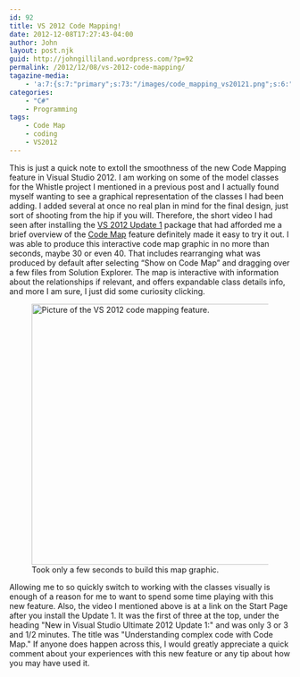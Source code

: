 ```yaml
---
id: 92
title: VS 2012 Code Mapping!
date: 2012-12-08T17:27:43-04:00
author: John
layout: post.njk
guid: http://johngilliland.wordpress.com/?p=92
permalink: /2012/12/08/vs-2012-code-mapping/
tagazine-media:
    - 'a:7:{s:7:"primary";s:73:"/images/code_mapping_vs20121.png";s:6:"images";a:1:{s:73:"/images/code_mapping_vs20121.png";a:6:{s:8:"file_url";s:73:"/images/code_mapping_vs20121.png";s:5:"width";i:659;s:6:"height";i:588;s:4:"type";s:5:"image";s:4:"area";i:387492;s:9:"file_path";b:0;}}s:6:"videos";a:0:{}s:11:"image_count";i:1;s:6:"author";s:7:"1621794";s:7:"blog_id";s:7:"1553479";s:9:"mod_stamp";s:19:"2012-12-08 22:35:29";}'
categories:
    - "C#"
    - Programming
tags:
    - Code Map
    - coding
    - VS2012
---
```


This is just a quick note to extoll the smoothness of the new Code Mapping feature in Visual Studio 2012. I am working on some of the model classes for the Whistle project I mentioned in a previous post and I actually found myself wanting to see a graphical representation of the classes I had been adding. I added several at once no real plan in mind for the final design, just sort of shooting from the hip if you will. Therefore, the short video I had seen after installing the <a href="http://blogs.msdn.com/b/bharry/archive/2012/10/29/visual-studio-2012-update-1-final-ctp.aspx" target="_blank">VS 2012 Update 1</a> package that had afforded me a brief overview of the <a href="http://geekswithblogs.net/krislankford/archive/2012/10/05/introducing-code-map-for-visual-studio-2012-september-ctp.aspx" target="_blank">Code Map</a> feature definitely made it easy to try it out.
I was able to produce this interactive code map graphic in no more than seconds, maybe 30 or even 40. That includes rearranging what was produced by default after selecting “Show on Code Map” and dragging over a few files from Solution Explorer. The map is interactive with information about the relationships if relevant, and offers expandable class details info, and more I am sure, I just did some curiosity clicking.

<figure><img class=" wp-image-105 " title="VS 2012 Code Mapping" alt="Picture of the VS 2012  code mapping feature." src="/images/code_mapping_vs20121.png" height="467" width="524" /><figcaption> Took only a few seconds to build this map graphic.</figcaption></figure>

Allowing me to so quickly switch to working with the classes visually is enough of a reason for me to want to spend some time playing with this new feature. Also, the video I mentioned above is at a link on the Start Page after you install the Update 1. It was the first of three at the top, under the heading "New in Visual Studio Ultimate 2012 Update 1:" and was only 3 or 3 and 1/2 minutes. The title was "Understanding complex code with Code Map." If anyone does happen across this, I would greatly appreciate a quick comment about your experiences with this new feature or any tip about how you may have used it.
